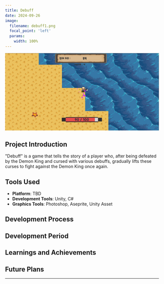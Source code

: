 ```yaml
---
title: Debuff
date: 2024-09-26
image:
  filename: debuff1.png
  focal_point: 'left'
  params:
    width: 100%
---
```


![](debuff2.png)

## Project Introduction
"Debuff" is a game that tells the story of a player who, after being defeated by the Demon King and cursed with various debuffs, gradually lifts these curses to fight against the Demon King once again.

## Tools Used
- **Platform**: TBD
- **Development Tools**: Unity, C#
- **Graphics Tools**: Photoshop, Aseprite, Unity Asset

## Development Process

## Development Period

## Learnings and Achievements

## Future Plans

---
